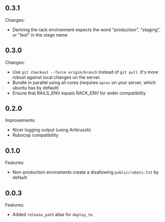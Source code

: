 ## 0.3.1

Changes:

* Deriving the rack environment expects the word "production", "staging", or "test" in the stage name

## 0.3.0

Changes:

* Use `git checkout --force origin/branch` instead of `git pull`. It's more robust against local changes on the server.
* Bundle in parallel using all cores (requires `nproc` on your server, which ubuntu has by default)
* Ensure that RAILS_ENV equals RACK_ENV for wider compatibility

## 0.2.0

Improvements:

* Nicer logging output (using Airbrussh)
* Rubocop compatibility

## 0.1.0

Features:

* Non-production enviroments create a disallowing `public/robots.txt` by default.

## 0.0.3

Features:

* Added `release_path` alias for `deploy_to`.
